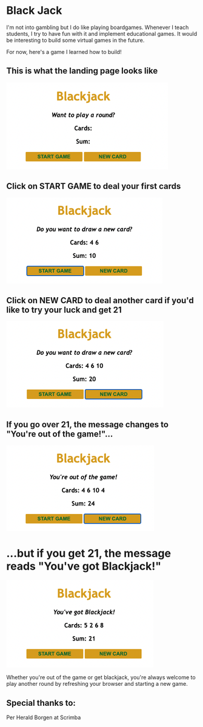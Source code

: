 # Black Jack

I'm not into gambling but I do like playing boardgames. Whenever I teach students, I try to have fun with it and implement educational games. It would be interesting to build some virtual games in the future.

For now, here's a game I learned how to build!

## This is what the landing page looks like
![app-pic](BJ1.png)

## Click on START GAME to deal your first cards
![app-pic](BJ2.png)

## Click on NEW CARD to deal another card if you'd like to try your luck and get 21
![app-pic](BJ3.png)

## If you go over 21, the message changes to "You're out of the game!"...
![app-pic](BJ4.png)

# ...but if you get 21, the message reads "You've got Blackjack!"
![app-pic](BJ5.png)

Whether you're out of the game or get blackjack, you're always welcome to play another round by refreshing your browser and starting a new game.

## Special thanks to: 

Per Herald Borgen at Scrimba